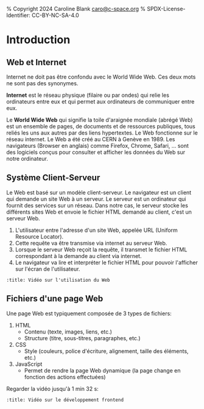 % Copyright 2024 Caroline Blank <caro@c-space.org>
% SPDX-License-Identifier: CC-BY-NC-SA-4.0

# Introduction

## Web et Internet

Internet ne doit pas être confondu avec le World Wide Web. Ces deux mots ne sont
pas des synonymes.

**Internet** est le réseau physique (filaire ou par ondes) qui relie les
ordinateurs entre eux et qui permet aux ordinateurs de communiquer entre eux.

Le **World Wide Web** qui signifie la toile d'araignée mondiale (abrégé Web) est
un ensemble de pages, de documents et de ressources publiques, tous reliés les
uns aux autres par des liens hypertextes. Le Web fonctionne sur le réseau
internet. Le Web a été créé au CERN à Genève en 1989. Les navigateurs (Browser
en anglais) comme Firefox, Chrome, Safari, ... sont des logiciels conçus pour
consulter et afficher les données du Web sur notre ordinateur.

## Système Client-Serveur

Le Web est basé sur un modèle client-serveur. Le navigateur est un client qui
demande un site Web à un serveur. Le serveur est un ordinateur qui fournit des
services sur un réseau. Dans notre cas, le serveur stocke les différents sites
Web et envoie le fichier HTML demandé au client, c'est un serveur Web.

1. L'utilisateur entre l'adresse d'un site Web, appelée URL (Uniform Resource
Locator).
2. Cette requête va être transmise via internet au serveur Web.
3. Lorsque le serveur Web reçoit la requête, il transmet le fichier HTML
correspondant à la demande au client via internet.
4. Le navigateur va lire et interpréter le fichier HTML pour pouvoir l'afficher
sur l'écran de l'utilisateur.

```{youtube} dYgNvn98Nag
:title: Vidéo sur l'utilisation du Web
```

## Fichiers d'une page Web

Une page Web est typiquement composée de 3 types de fichiers:

1. HTML
   - Contenu (texte, images, liens, etc.)
   - Structure (titre, sous-titres, paragraphes, etc.)
2. CSS
   - Style (couleurs, police d'écriture, alignement, taille des éléments, etc.)
3. JavaScript
   - Permet de rendre la page Web dynamique (la page change en fonction des
   actions effectuées)

Regarder la vidéo jusqu'à 1 min 32 s:

```{youtube} -7pJ45oXuvE
:title: Vidéo sur le développement frontend
```
